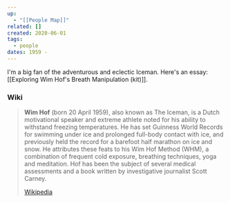 ```yaml
---
up:
  - "[[People Map]]"
related: []
created: 2020-06-01
tags:
  - people
dates: 1959 -
---
```

I'm a big fan of the adventurous and eclectic Iceman. Here's an essay: [[Exploring Wim Hof's Breath Manipulation (kit)]].

### Wiki
> **Wim Hof** (born 20 April 1959), also known as The Iceman, is a Dutch motivational speaker and extreme athlete noted for his ability to withstand freezing temperatures. He has set Guinness World Records for swimming under ice and prolonged full-body contact with ice, and previously held the record for a barefoot half marathon on ice and snow. He attributes these feats to his Wim Hof Method (WHM), a combination of frequent cold exposure, breathing techniques, yoga and meditation. Hof has been the subject of several medical assessments and a book written by investigative journalist Scott Carney.
>
> [Wikipedia](https://en.wikipedia.org/wiki/Wim%20Hof)